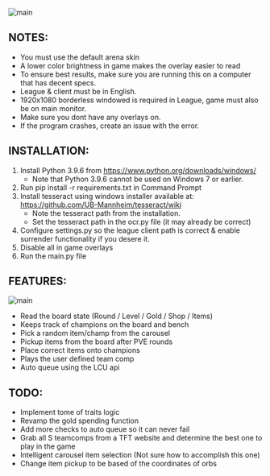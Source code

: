 ![main](https://i.imgur.com/roX0N3C.png)

## NOTES:
- You must use the default arena skin
- A lower color brightness in game makes the overlay easier to read
- To ensure best results, make sure you are running this on a computer that has decent specs.
- League & client must be in English.
- 1920x1080 borderless windowed is required in League, game must also be on main monitor.
- Make sure you dont have any overlays on.
- If the program crashes, create an issue with the error.

## INSTALLATION:
1. Install Python 3.9.6 from https://www.python.org/downloads/windows/
   - Note that Python 3.9.6 cannot be used on Windows 7 or earlier.
3. Run pip install -r requirements.txt in Command Prompt
4. Install tesseract using windows installer available at: https://github.com/UB-Mannheim/tesseract/wiki
   - Note the tesseract path from the installation.
   - Set the tesseract path in the ocr.py file (it may already be correct)
5. Configure settings.py so the league client path is correct & enable surrender functionality if you desere it.
6. Disable all in game overlays
7. Run the main.py file

## FEATURES:
![main](https://i.imgur.com/1bXOmag.png)
- Read the board state (Round / Level / Gold / Shop / Items)
- Keeps track of champions on the board and bench
- Pick a random item/champ from the carousel
- Pickup items from the board after PVE rounds
- Place correct items onto champions
- Plays the user defined team comp
- Auto queue using the LCU api

## TODO:
- Implement tome of traits logic
- Revamp the gold spending function
- Add more checks to auto queue so it can never fail
- Grab all S teamcomps from a TFT website and determine the best one to play in the game
- Intelligent carousel item selection (Not sure how to accomplish this one)
- Change item pickup to be based of the coordinates of orbs

